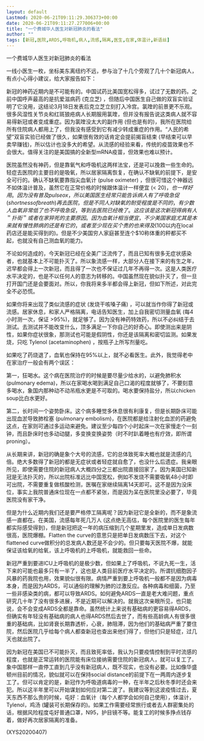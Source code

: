 ```yaml
---
layout: default
Lastmod: 2020-06-21T09:11:29.306373+00:00
date: 2020-06-21T09:11:27.277006+00:00
title: "一个费城华人医生对新冠肺炎的看法"
author: ""
tags: [新冠,医院,ARDS,呼吸机,病人,流感,隔离,医生,在家,体温计,新语丝]
---
```


一个费城华人医生对新冠肺炎的看法

一线小医生一枚，坐标美东离纽约不远，参与治了十几个旁观了几十个新冠病人，有点小心得小建议，给大家报告如下：

新冠的神药近期内是不可能有的。中国试药比美国宽松得多，试过了无数的药。之前中国呼声最高的是抗爱滋病药 (克立芝) ，但随后中国医生自己做的双盲实验证明了它没用，这结论3月18日发表后克立芝立刻打入冷宫。氯喹的前景更不乐观。很多风湿性关节炎和红斑狼疮病人长期服用氯喹，但并没有报告说这类病人就不容易得新冠或者变成重症。因为氯喹没太大的副作用 (但也是有的)，我所在医院给所有住院病人都用上了，但我没有感受到它有减少转成重症的作用。“人民的希望”双盲实验已经做了很久，如果很有效的话肯定会提前揭盲结束 (早结束可以早卖早赚钱)，所以估计也没多大的希望。从流感的经验来看，传统的疫苗效果也不会很大。值得关注的是美国搞的全新型mRNA疫苗，但效果也难以预计。

医院虽然没有神药，但是靠氧气和呼吸机这两样法宝，还是可以挽救一些生命的。轻症去医院的主要目的是吸氧，所以居家隔离恢复，在确认不缺氧的前提下，是安全可行的。确认不缺氧要靠指尖血氧计 (pulse oximeter) ，但很可惜这个神器远不如体温计普及，虽然它在正常价格的时候跟体温计一样便宜 (< $20)，也一样好用。因为没有普及 pulse ox，所以美国医生经常只能告诉病人有了呼吸急促 (shortness of breath) 再去医院，但是不同人对缺氧的耐受程度是不同的，有少数人血氧非常低了也不呼吸急促，等到去医院已经晚了。这应该是这次新冠得病有人＂扑街＂或者在家猝死的主要原因。因为血氧计相当便宜，不少美国家庭尤其是本来就有慢性肺病的还是有它的，或者至少现在买个贵的也来得及 ($100以内在local药店还是能买得到的)。但是不少美国穷人家庭甚至连个$10称体重的秤都买不起，也就没有自己测血氧的能力。

不论如何造成的，今天新冠已经在全美广泛流传了，而且已知有很多无症状感染者，也就基本上不可能扑灭了。所以象流感一样，大部分人在接下来的有生之年，迟早都会得上一次新冠，而且得了一次也不保证过几年不再得一次。这是人类医疗水平决定的，也是不以任何人的意志为转移的。中国虽然现在貌似扑灭了，但一旦打开国门还是会要面对。所以，你我将来多半都会得上新冠，但如下所述，对此完全不必恐慌。

如果你将来出现了类似流感的症状 (发烧干咳嗓子痛) ，可以就当作你得了新冠或流感。居家休息，和家人严格隔离，电话告知医生，加上自我密切测量血氧 (每4小时测一次，保证 >95%)，就足够了。因为没有神药特效药，所以不必纠结于去测试。去测试并不能改变什么，顶多满足一下你自己的好奇心。即使测出来是阴性，如果你症状很象，那测试也可能是假阴性，你还是该隔离和密切监测。如果发烧，只吃 Tylenol (acetaminophen) ，按瓶子上所写剂量吃。

如果吃了药烧退了，血氧也保持在95%以上，就不必看医生。此外，我觉得老中在家治疗一般会有两个误区：

第一，狂喝水。这个病在医院治疗的时候是要尽量少给水的，以避免肺积水(pulmonary edema)，所以在家喝水喝到满足自己口渴的程度就够了，不要刻意多喝水，象国内那种动不动吊瓶水更是不可取的。喝水要保持盐分，所以chicken soup比白水更好。

第二，长时间一个姿势卧床。这个病多睡觉多休息很有利康复，但是长期卧床可能出现血淤导致肺栓塞 (pulmonary embolism)，在医院都是给注射化血淤的药避免这点，在家则可通过多运动来避免。建议至少每四个小时起床一次在家慢走个一刻钟，而且卧床时也多动动腿，多变换变换姿势（时不时趴着睡也有疗效，即所谓proning）。

从长期来讲，新冠的确是象个大号的流感，它的总体致死率大概也就是流感的几倍。绝大多数得了新冠的都是无症状或者轻症就自愈了，也没什么后遗症。我亲眼所见，即使需要住院的新冠病人大概四分之三都出院直接回家了。因为美国已知新冠是无法扑灭的，所以出院标准远比中国宽松，例如不发烧不需要吸氧48小时即可出院，不需要重复做核酸检测，医嘱在家继续隔离14天即可。这不是因为没床位，事实上我院普通床位现在一点都不紧张，而是因为呆在医院里没必要了，毕竟医院没有家干净。

但是为什么近期内我们还是要严格停工隔离呢？因为新冠它是全新的，而不是象流感一直都在。在美国，流感每年死几万人 (这点绝无高估，每个医院里的医生每年都实际感受得到)，但是新冠把这一年的病压缩到几个星期里发，造成单日发病数很高，医院爆棚。Flatten the curve的意思只是把单日发病数压下去，对这个flattened curve做积分的总发病人数还是不会少的。但只要每天医院不爆，就能保证该给氧的给氧，该上呼吸机的上呼吸机，就能救回一些命。

新冠严重到要进ICU上呼吸机的是极少数，但如果上了呼吸机，不说九死一生，活下来的可能也最多只有一半了，这也是人类目前医疗水平决定的。所谓抗细胞因子风暴的药我院也用，效果貌似很有限。病情严重到要上呼吸机一般都不是因为病毒本身，而是因为ARDS，可以通俗的理解为肺的过激反应。各种病毒和细菌，乃至一些非感染类的病，都可以导致ARDS。如何避免ARDS一直是老大难问题，重点研究几十年了没有很多进展，不是近期可以解决的。就我这次亲眼所见，也只能说，会不会变成ARDS全都是靠命。虽然统计上来说有基础病的更容易得ARDS，但确实有年轻没有基础病的病人也得ARDS然后去世了，而有些高龄病人有很多很重的基础病，比如肾衰长期靠透析，心衰，肺阻滞，因为他们的基础病严重了要住院，然后医院几乎给每个病人都查新冠也查出来他们得了，但他们只是轻症，过几天也就出院了。

因为新冠在美国已不可能扑灭，而且致死率低，我认为只要疫情控制到平时流感的程度，也就是正常运转的医院能有床位接纳需要住院的新冠病人，就可以复工了。象中国那样一直停工直到几乎没有新冠病人，既不现实，也没有必要。比如像华盛顿州目前的情况，貌似就可以在保持social distance的前提下在一两周内逐步复工了。但可以肯定的是，新冠作为呼吸道病毒的一种，在半年之后秋冬季时还会来犯。所以这半年里可以开始谋划如何应对第二波了。我建议等到这波疫情过去，夏天东西不那么贵的时候，屯好：血氧计（每个人都学会如何自己使用），体温计，Tylenol，鸡汤 (罐装可长期保存的)。如果工作需要经常旅行或者去人群密集处的话，根据风险程度屯好普通口罩，N95，护目镜不等。能复工的时候多挣点钱存着，做好再次居家隔离的准备。

(XYS20200407)

